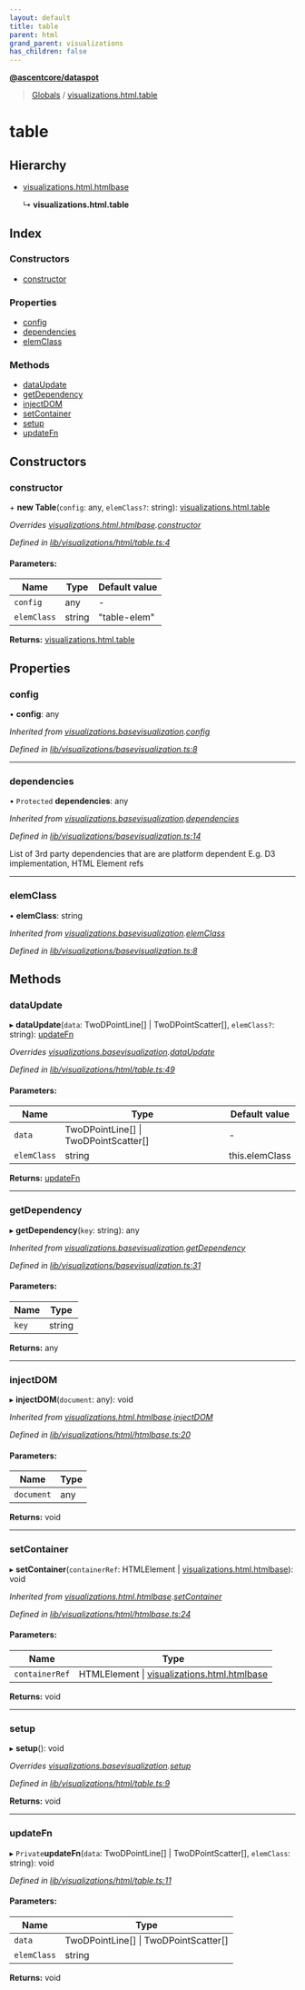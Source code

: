 ```yaml
---
layout: default
title: table
parent: html
grand_parent: visualizations
has_children: false
---
```


**[@ascentcore/dataspot](../README.md)**

> [Globals](../globals.md) / [visualizations.html.table](visualizations_html_table)

# table

## Hierarchy

* [visualizations.html.htmlbase](visualizations_html_htmlbase)

  ↳ **visualizations.html.table**

## Index

### Constructors

* [constructor](visualizations_html_table#constructor)

### Properties

* [config](visualizations_html_table#config)
* [dependencies](visualizations_html_table#dependencies)
* [elemClass](visualizations_html_table#elemclass)

### Methods

* [dataUpdate](visualizations_html_table#dataupdate)
* [getDependency](visualizations_html_table#getdependency)
* [injectDOM](visualizations_html_table#injectdom)
* [setContainer](visualizations_html_table#setcontainer)
* [setup](visualizations_html_table#setup)
* [updateFn](visualizations_html_table#updatefn)

## Constructors

### constructor

\+ **new Table**(`config`: any, `elemClass?`: string): [visualizations.html.table](visualizations_html_table)

*Overrides [visualizations.html.htmlbase](visualizations_html_htmlbase).[constructor](visualizations_html_htmlbase#constructor)*

*Defined in [lib/visualizations/html/table.ts:4](https://github.com/ascentcore/dataspot/blob/7114653/lib/visualizations/html/table.ts#L4)*

#### Parameters:

Name | Type | Default value |
------ | ------ | ------ |
`config` | any | - |
`elemClass` | string | "table-elem" |

**Returns:** [visualizations.html.table](visualizations_html_table)

## Properties

### config

•  **config**: any

*Inherited from [visualizations.basevisualization](visualizations_basevisualization).[config](visualizations_basevisualization#config)*

*Defined in [lib/visualizations/basevisualization.ts:8](https://github.com/ascentcore/dataspot/blob/7114653/lib/visualizations/basevisualization.ts#L8)*

___

### dependencies

• `Protected` **dependencies**: any

*Inherited from [visualizations.basevisualization](visualizations_basevisualization).[dependencies](visualizations_basevisualization#dependencies)*

*Defined in [lib/visualizations/basevisualization.ts:14](https://github.com/ascentcore/dataspot/blob/7114653/lib/visualizations/basevisualization.ts#L14)*

List of 3rd party dependencies that are are platform dependent
E.g. D3 implementation, HTML Element refs

___

### elemClass

•  **elemClass**: string

*Inherited from [visualizations.basevisualization](visualizations_basevisualization).[elemClass](visualizations_basevisualization#elemclass)*

*Defined in [lib/visualizations/basevisualization.ts:8](https://github.com/ascentcore/dataspot/blob/7114653/lib/visualizations/basevisualization.ts#L8)*

## Methods

### dataUpdate

▸ **dataUpdate**(`data`: TwoDPointLine[] \| TwoDPointScatter[], `elemClass?`: string): [updateFn](visualizations_html_table#updatefn)

*Overrides [visualizations.basevisualization](visualizations_basevisualization).[dataUpdate](visualizations_basevisualization#dataupdate)*

*Defined in [lib/visualizations/html/table.ts:49](https://github.com/ascentcore/dataspot/blob/7114653/lib/visualizations/html/table.ts#L49)*

#### Parameters:

Name | Type | Default value |
------ | ------ | ------ |
`data` | TwoDPointLine[] \| TwoDPointScatter[] | - |
`elemClass` | string | this.elemClass |

**Returns:** [updateFn](visualizations_html_table#updatefn)

___

### getDependency

▸ **getDependency**(`key`: string): any

*Inherited from [visualizations.basevisualization](visualizations_basevisualization).[getDependency](visualizations_basevisualization#getdependency)*

*Defined in [lib/visualizations/basevisualization.ts:31](https://github.com/ascentcore/dataspot/blob/7114653/lib/visualizations/basevisualization.ts#L31)*

#### Parameters:

Name | Type |
------ | ------ |
`key` | string |

**Returns:** any

___

### injectDOM

▸ **injectDOM**(`document`: any): void

*Inherited from [visualizations.html.htmlbase](visualizations_html_htmlbase).[injectDOM](visualizations_html_htmlbase#injectdom)*

*Defined in [lib/visualizations/html/htmlbase.ts:20](https://github.com/ascentcore/dataspot/blob/7114653/lib/visualizations/html/htmlbase.ts#L20)*

#### Parameters:

Name | Type |
------ | ------ |
`document` | any |

**Returns:** void

___

### setContainer

▸ **setContainer**(`containerRef`: HTMLElement \| [visualizations.html.htmlbase](visualizations_html_htmlbase)): void

*Inherited from [visualizations.html.htmlbase](visualizations_html_htmlbase).[setContainer](visualizations_html_htmlbase#setcontainer)*

*Defined in [lib/visualizations/html/htmlbase.ts:24](https://github.com/ascentcore/dataspot/blob/7114653/lib/visualizations/html/htmlbase.ts#L24)*

#### Parameters:

Name | Type |
------ | ------ |
`containerRef` | HTMLElement \| [visualizations.html.htmlbase](visualizations_html_htmlbase) |

**Returns:** void

___

### setup

▸ **setup**(): void

*Overrides [visualizations.basevisualization](visualizations_basevisualization).[setup](visualizations_basevisualization#setup)*

*Defined in [lib/visualizations/html/table.ts:9](https://github.com/ascentcore/dataspot/blob/7114653/lib/visualizations/html/table.ts#L9)*

**Returns:** void

___

### updateFn

▸ `Private`**updateFn**(`data`: TwoDPointLine[] \| TwoDPointScatter[], `elemClass`: string): void

*Defined in [lib/visualizations/html/table.ts:11](https://github.com/ascentcore/dataspot/blob/7114653/lib/visualizations/html/table.ts#L11)*

#### Parameters:

Name | Type |
------ | ------ |
`data` | TwoDPointLine[] \| TwoDPointScatter[] |
`elemClass` | string |

**Returns:** void
